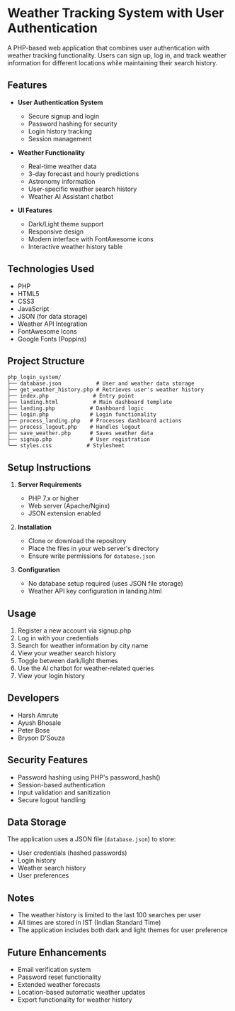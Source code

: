 # Weather Tracking System with User Authentication

A PHP-based web application that combines user authentication with weather tracking functionality. Users can sign up, log in, and track weather information for different locations while maintaining their search history.

## Features

- **User Authentication System**
  - Secure signup and login
  - Password hashing for security
  - Login history tracking
  - Session management

- **Weather Functionality**
  - Real-time weather data
  - 3-day forecast and hourly predictions
  - Astronomy information
  - User-specific weather search history
  - Weather AI Assistant chatbot

- **UI Features**
  - Dark/Light theme support
  - Responsive design
  - Modern interface with FontAwesome icons
  - Interactive weather history table

## Technologies Used

- PHP
- HTML5
- CSS3
- JavaScript
- JSON (for data storage)
- Weather API Integration
- FontAwesome Icons
- Google Fonts (Poppins)

## Project Structure

```
php_login_system/
├── database.json           # User and weather data storage
├── get_weather_history.php # Retrieves user's weather history
├── index.php              # Entry point
├── landing.html           # Main dashboard template
├── landing.php           # Dashboard logic
├── login.php             # Login functionality
├── process_landing.php   # Processes dashboard actions
├── process_logout.php    # Handles logout
├── save_weather.php      # Saves weather data
├── signup.php            # User registration
└── styles.css           # Stylesheet
```

## Setup Instructions

1. **Server Requirements**
   - PHP 7.x or higher
   - Web server (Apache/Nginx)
   - JSON extension enabled

2. **Installation**
   - Clone or download the repository
   - Place the files in your web server's directory
   - Ensure write permissions for `database.json`

3. **Configuration**
   - No database setup required (uses JSON file storage)
   - Weather API key configuration in landing.html

## Usage

1. Register a new account via signup.php
2. Log in with your credentials
3. Search for weather information by city name
4. View your weather search history
5. Toggle between dark/light themes
6. Use the AI chatbot for weather-related queries
7. View your login history

## Developers

- Harsh Amrute
- Ayush Bhosale
- Peter Bose
- Bryson D'Souza

## Security Features

- Password hashing using PHP's password_hash()
- Session-based authentication
- Input validation and sanitization
- Secure logout handling

## Data Storage

The application uses a JSON file (`database.json`) to store:
- User credentials (hashed passwords)
- Login history
- Weather search history
- User preferences

## Notes

- The weather history is limited to the last 100 searches per user
- All times are stored in IST (Indian Standard Time)
- The application includes both dark and light themes for user preference

## Future Enhancements

- Email verification system
- Password reset functionality
- Extended weather forecasts
- Location-based automatic weather updates
- Export functionality for weather history